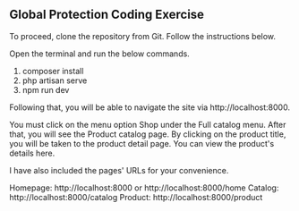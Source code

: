 ## Global Protection Coding Exercise

To proceed, clone the repository from Git. Follow the instructions below.

Open the terminal and run the below commands.
1) composer install
2) php artisan serve
3) npm run dev



Following that, you will be able to navigate the site via http://localhost:8000.


You must click on the menu option Shop under the Full catalog menu. After that, you will see the Product catalog page. 
By clicking on the product title, you will be taken to the product detail page. You can view the product's details here.

I have also included the pages' URLs for your convenience.


Homepage: http://localhost:8000 or http://localhost:8000/home 
Catalog: http://localhost:8000/catalog
Product: http://localhost:8000/product